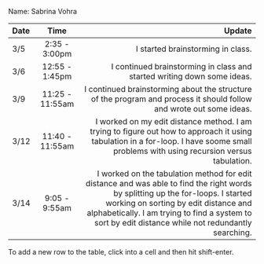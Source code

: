 Name: Sabrina Vohra

| Date |      Time       |                                                                                                                                                                                                                                                                           Update |
|:-----|:---------------:|---------------------------------------------------------------------------------------------------------------------------------------------------------------------------------------------------------------------------------------------------------------------------------:|
| 3/5  |  2:35 - 3:00pm  |                                                                                                                                                                                                                                                I started brainstorming in class. |
| 3/6  | 12:55 - 1:45pm  |                                                                                                                                                                                                          I continued brainstorming in class and started writing down some ideas. |
| 3/9  | 11:25 - 11:55am |                                                                                                                                                              I continued brainstorming about the structure of the program and process it should follow and wrote out some ideas. |
| 3/12 | 11:40 - 11:55am |                                                                                            I worked on my edit distance method. I am trying to figure out how to approach it using tabulation in a for-loop. I have soome small problems with using recursion versus tabulation. |
| 3/14 |  9:05 - 9:55am  | I worked on the tabulation method for edit distance and was able to find the right words by splitting up the for-loops. I started working on sorting by edit distance and alphabetically. I am trying to find a system to sort by edit distance while not redundantly searching. |

To add a new row to the table, click into a cell and then hit shift-enter.
